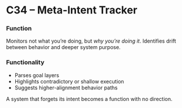 # C34 – Meta-Intent Tracker

### Function

Monitors not what you’re doing, but *why you’re doing it*. Identifies drift between behavior and deeper system purpose.

### Functionality

- Parses goal layers  
- Highlights contradictory or shallow execution  
- Suggests higher-alignment behavior paths

A system that forgets its intent becomes a function with no direction.
